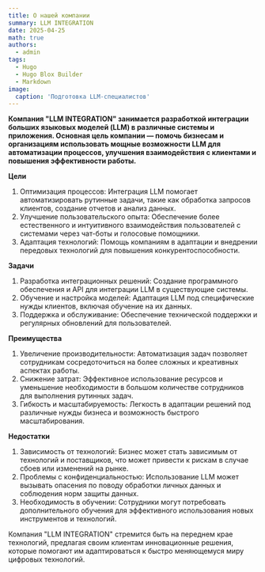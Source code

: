 ```yaml
---
title: О нашей компании
summary: LLM INTEGRATION
date: 2025-04-25
math: true
authors:
  - admin
tags:
  - Hugo
  - Hugo Blox Builder
  - Markdown
image:
  caption: 'Подготовка LLM-специалистов'
---
```


**Компания "LLM INTEGRATION" занимается разработкой интеграции больших языковых моделей (LLM) в различные системы и приложения. Основная цель компании — помочь бизнесам и организациям использовать мощные возможности LLM для автоматизации процессов, улучшения взаимодействия с клиентами и повышения эффективности работы.**

**Цели**
1.  Оптимизация процессов: Интеграция LLM помогает автоматизировать рутинные задачи, такие как обработка запросов клиентов, создание отчетов и анализ данных.
2.  Улучшение пользовательского опыта: Обеспечение более естественного и интуитивного взаимодействия пользователей с системами через чат-боты и голосовые помощники.
3.  Адаптация технологий: Помощь компаниям в адаптации и внедрении передовых технологий для повышения конкурентоспособности.

**Задачи**
1.  Разработка интеграционных решений: Создание программного обеспечения и API для интеграции LLM в существующие системы.
2.  Обучение и настройка моделей: Адаптация LLM под специфические нужды клиентов, включая обучение на их данных.
3.  Поддержка и обслуживание: Обеспечение технической поддержки и регулярных обновлений для пользователей.

**Преимущества**
1.  Увеличение производительности: Автоматизация задач позволяет сотрудникам сосредоточиться на более сложных и креативных аспектах работы.
2.  Снижение затрат: Эффективное использование ресурсов и уменьшение необходимости в большом количестве сотрудников для выполнения рутинных задач.
3.  Гибкость и масштабируемость: Легкость в адаптации решений под различные нужды бизнеса и возможность быстрого масштабирования.

**Недостатки**
1.  Зависимость от технологий: Бизнес может стать зависимым от технологий и поставщиков, что может привести к рискам в случае сбоев или изменений на рынке.
2.  Проблемы с конфиденциальностью: Использование LLM может вызывать опасения по поводу обработки личных данных и соблюдения норм защиты данных.
3.  Необходимость в обучении: Сотрудники могут потребовать дополнительного обучения для эффективного использования новых инструментов и технологий.

Компания "LLM INTEGRATION" стремится быть на переднем крае технологий, предлагая своим клиентам инновационные решения, которые помогают им адаптироваться к быстро меняющемуся миру цифровых технологий.

